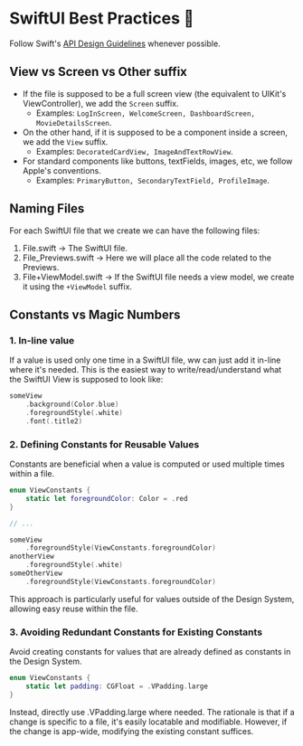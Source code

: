 # SwiftUI Best Practices 📘

Follow Swift's [API Design Guidelines](https://www.swift.org/documentation/api-design-guidelines/) whenever possible.

## View vs Screen vs Other suffix

- If the file is supposed to be a full screen view (the equivalent to UIKit's ViewController), we add the `Screen` suffix.
  - Examples: `LogInScreen, WelcomeScreen, DashboardScreen, MovieDetailsScreen`.
- On the other hand, if it is supposed to be a component inside a screen, we add the `View` suffix.
  - Examples: `DecoratedCardView, ImageAndTextRowView`.
- For standard components like buttons, textFields, images, etc, we follow Apple's conventions.
  - Examples: `PrimaryButton, SecondaryTextField, ProfileImage`.

## Naming Files

For each SwiftUI file that we create we can have the following files:

1. File.swift -> The SwiftUI file.
2. File_Previews.swift -> Here we will place all the code related to the Previews.
3. File+ViewModel.swift -> If the SwiftUI file needs a view model, we create it using the `+ViewModel` suffix.

## Constants vs Magic Numbers

### 1. In-line value

If a value is used only one time in a SwiftUI file, ww can just add it in-line where it's needed. This is the easiest way to write/read/understand what the SwiftUI View is supposed to look like:

```swift
someView
    .background(Color.blue)
    .foregroundStyle(.white)
    .font(.title2)
```

### 2. Defining Constants for Reusable Values
Constants are beneficial when a value is computed or used multiple times within a file.

```swift
enum ViewConstants {
    static let foregroundColor: Color = .red
}

// ...

someView
    .foregroundStyle(ViewConstants.foregroundColor)
anotherView
    .foregroundStyle(.white)
someOtherView
    .foregroundStyle(ViewConstants.foregroundColor)
```

This approach is particularly useful for values outside of the Design System, allowing easy reuse within the file.

### 3. Avoiding Redundant Constants for Existing Constants

Avoid creating constants for values that are already defined as constants in the Design System.

```swift
enum ViewConstants {
    static let padding: CGFloat = .VPadding.large
}
```

Instead, directly use .VPadding.large where needed. The rationale is that if a change is specific to a file, it's easily locatable and modifiable. However, if the change is app-wide, modifying the existing constant suffices.